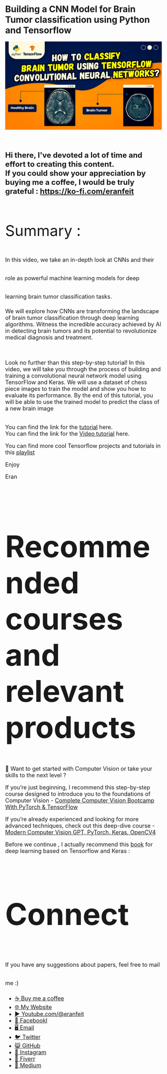 # Building a CNN Model for Brain Tumor classification using Python and Tensorflow

<p align="center">
  <img width="800" src="classify brain tumor.png" "image">
</p>

##
<br/><br/> 
**<font size="5">Hi there,
I've devoted a lot of time and effort to creating this content. <br/> 
If you could show your appreciation by buying me a coffee, I would be truly grateful : https://ko-fi.com/eranfeit**

<br/><br/>
<font size= "7" >
Summary : <br/>

<font size= "4" >
In this video, we take an in-depth look at CNNs and their role as powerful machine learning models for deep learning brain tumor classification tasks. 

We will explore how CNNs are transforming the landscape of brain tumor classification through deep learning algorithms. Witness the incredible accuracy achieved by AI in detecting brain tumors and its potential to revolutionize medical diagnosis and treatment.

<br/><br/> 
Look no further than this step-by-step tutorial! In this video, we will take you through the process of building and training a convolutional neural network model using TensorFlow and Keras. We will use a dataset of chess piece images to train the model and show you how to evaluate its performance. By the end of this tutorial, you will be able to use the trained model to predict the class of a new brain image
<br/><br/> 

You can find the link for the [tutorial](https://eranfeit.net/brain-tumor-classification-using-deep-learning/) here.  
You can find the link for the [Video tutorial](https://youtu.be/-147KGbGI3g) here. 

You can find more cool Tensorflow projects and tutorials in this [playlist](https://www.youtube.com/playlist?list=PLdkryDe59y4Ze9_12JhWu3cs-lOGYwYeD)

Enjoy

Eran
<br/><br/> 

</font>

# Recommended courses and relevant products 
<font size= "4" >

🚀 Want to get started with Computer Vision or take your skills to the next level ? 

If you’re just beginning, I recommend this step-by-step course designed to introduce you to the foundations of Computer Vision - [Complete Computer Vision Bootcamp With PyTorch & TensorFlow](https://trk.udemy.com/9LoE7E) 

If you’re already experienced and looking for more advanced techniques, check out this deep-dive course - [Modern Computer Vision GPT, PyTorch, Keras, OpenCV4](https://trk.udemy.com/EEDyMD)

Before we continue , I actually recommend this [book](https://amzn.to/3STWZ2N) for deep learning based on Tensorflow and Keras : 



</font>

# Connect

<font size= "4" >
If you have any suggestions about papers, feel free to mail me :)

- [☕ Buy me a coffee](https://ko-fi.com/eranfeit)
- [🌐 My Website](https://eranfeit.net)
- [▶️ Youtube.com/@eranfeit](https://www.youtube.com/channel/UCTiWJJhaH6BviSWKLJUM9sg)
- [🐙 Facebookl](https://www.facebook.com/groups/3080601358933585)
- [🖥️ Email](mailto:feitgemel@gmail.com)
- [🐦 Twitter](https://twitter.com/eran_feit )
- [😸 GitHub](https://github.com/feitgemel)
- [📸 Instagram](https://www.instagram.com/eran_feit/)
- [🤝 Fiverr ](https://www.fiverr.com/s/mB3Pbb)
- [📝 Medium ](https://medium.com/@feitgemel)


</font>

